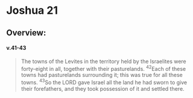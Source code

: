 # Joshua 21

## Overview:


#### v.41-43
>The towns of the Levites in the territory held by the Israelites were forty-eight in all, together with their pasturelands. <sup>42</sup>Each of these towns had pasturelands surrounding it; this was true for all these towns. <sup>43</sup>So the LORD gave Israel all the land he had sworn to give their forefathers, and they took possession of it and settled there.

